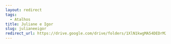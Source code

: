 ```yaml
---
layout: redirect
tags:
  - Atalhos
title: Juliane e Igor
slug: julianeeigor
redirect_url: https://drive.google.com/drive/folders/1XlN1kwgMA54DEDrM2Dqm__u3TaMRXw8b?usp=drive_link
---
```


